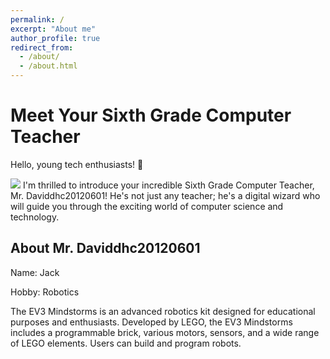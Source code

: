 ```yaml
---
permalink: /
excerpt: "About me"
author_profile: true
redirect_from: 
  - /about/
  - /about.html
---
```


# Meet Your Sixth Grade Computer Teacher

Hello, young tech enthusiasts! 👋

![](https://www.pixelstalk.net/wp-content/uploads/2016/07/Wallpapers-pexels-photo.jpg)
I'm thrilled to introduce your incredible Sixth Grade Computer Teacher, Mr. Daviddhc20120601! He's not just any teacher; he's a digital wizard who will guide you through the exciting world of computer science and technology.

## About Mr. Daviddhc20120601

Name: Jack

Hobby: Robotics

The EV3 Mindstorms is an advanced robotics kit designed for educational purposes and enthusiasts. Developed by LEGO, the EV3 Mindstorms includes a programmable brick, various motors, sensors, and a wide range of LEGO elements. Users can build and program robots.




